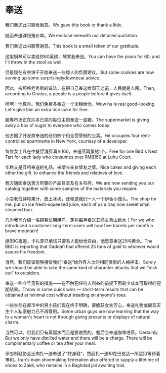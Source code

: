 # 奉送

<p><span class="chinese">我们奉送此书聊表谢意。</span><span class="english">We gave this book to thank a little.</span></p>

<p><span class="chinese">随函奉送详细报价单。</span><span class="english">We enclose herewith our detailed quotation.</span></p>

<p><span class="chinese">我们奉送此书聊表谢意。</span><span class="english">This book is a small token of our gratitude.</span></p>

<p><span class="chinese">这架钢琴可以卖给你60英镑，琴凳我奉送。</span><span class="english">You can have the piano for 60, and I'll throw in the stool as well.</span></p>

<p><span class="chinese">但是现在有些饼干开始奉送一些惊人的负面建议。</span><span class="english">But some cookies are now serving up some surprisinglydownbeat advice.</span></p>

<p><span class="chinese">因此，按照格老秀斯的说法，在把自己奉送给国王之前，人民就是人民。</span><span class="english">Then, according to Grotius, a people is a people before it gives itself.</span></p>

<p><span class="chinese">哇啊！他真帅。我们免费多奉送一个米糕给他。</span><span class="english">Wow he is real good-looking. Let's give him an extra rice cake for free.</span></p>

<p><span class="chinese">超等市场正在向本日来的每位主顾奉送一盒糖。</span><span class="english">The supermarket is giving away a box of sugar to everyone who comes today.</span></p>

<p><span class="chinese">他占据了开发商奉送的纽约四个租金受管制的公寓。</span><span class="english">He occupies four rent-controlled apartments in New York, courtesy of a developer.</span></p>

<p><span class="chinese">每位女士凡在中餐厅消费满￥160，奉送燕窝蛋挞1个。</span><span class="english">Free for one Bird's Nest Tart for each lady who consumes over RMB160 at Luhu Court.</span></p>

<p><span class="chinese">年糕又是互相奉送的礼品，来增长亲友挚友之情。</span><span class="english">Rice cakes and giving each other the gift, to enhance the friends and relatives of love.</span></p>

<p><span class="chinese">我方随函奉送贵方所要的产品目录及有关布样。</span><span class="english">We are now sending you our catalog together with some samples of the materials you require.</span></p>

<p><span class="chinese">小店老伯鲜榨果汁，放上冰块，还奉送我们一人一个伊香小馒头。</span><span class="english">The shop for me, put on ice fresh-squeezed juice, each of us a Iraq now sweet small steamed bun.</span></p>

<p><span class="chinese">凡为我司介绍一名顾客长期用户，定将每月奉送五桶友勇山泉水！</span><span class="english">For we who introduced a customer long-term users will now five barrels per month a brave mountain!</span></p>

<p><span class="chinese">据BBC报道，卡扎菲已承诺只要有人能给他自由，他愿意奉送25吨黄金。</span><span class="english">The BBC is reporting that Gaddafi had offered 25 tons of gold to whoever would assure his freedom.</span></p>

<p><span class="chinese">当然，我们应该能够接受我们“奉送”给外界人士的相同类型的人格抨击。</span><span class="english">Surely we should be able to take the same kind of character attacks that we "dish out" to outsiders.</span></p>

<p><span class="chinese">奉送一些立竿见影的措施——在不触犯任何人利益的前提下用最少成本可取得的短期结果。</span><span class="english">Throw in some quick wins — short-term results that can be obtained at minimal cost without treading on anyone's toes.</span></p>

<p><span class="chinese">一些生存在都市中的男小孩们现在终于明确，要掳获女生芳心，奉送礼物或展现天生个人私家魅力已不再管用。</span><span class="english">Some urban guys are now learning that the way to a woman's heart is not through giving presents or displays of natural charm.</span></p>

<p><span class="chinese">当然可以。但我们只有蒸馏水而且是要收费的。餐后会奉送咖啡或茶。</span><span class="english">Certainly. But we only have distilled water and there will be a charge. There will be complimentary coffee or tea after your meal.</span></p>

<p><span class="chinese">伊朗制鞋协会还向扎一迪奉送了“终身鞋”，然而扎一迪却在巴格达一所监狱等待着审判。</span><span class="english">Iran's main shoemaking federation also offered to supply a lifetime of shoes to Zaidi, who remains in a Baghdad jail awaiting trial.</span></p>

